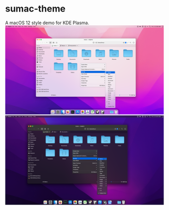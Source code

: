 # sumac-theme
A macOS 12 style demo for KDE Plasma.
![Plasma desktop showcasing Sumac's day concept](sumac-Light.png)
![Plasma desktop showcasing Sumac's night concept](sumac-Night.png)
